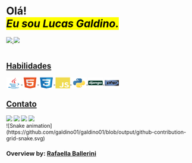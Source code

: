 <div>
  <h1>Olá!<br><mark><i>Eu sou Lucas Galdino.</i></mark></h1> 
  
</div>
<div>
  <a href="https://beacons.ai/galdino01">
  <img height="160em" src="https://github-readme-stats.vercel.app/api?username=galdino01&show_icons=true&theme=dark&hide_border=1&include_all_commits=true&count_private=true"/>
  <img height="160em" src="https://github-readme-stats.vercel.app/api/top-langs/?username=galdino01&hide_border=1&layout=compact&langs_count=6&theme=dark"/>
</div>
<div style="display: inline_block"><br>
  <h2>Habilidades</h2>
  <img align="center" alt="Galdino-JAVA" height="30" width="40" src="https://raw.githubusercontent.com/devicons/devicon/master/icons/java/java-original.svg">
  <img align="center" alt="Galdino-HTML" height="30" width="40" src="https://raw.githubusercontent.com/devicons/devicon/master/icons/html5/html5-original.svg">
  <img align="center" alt="Galdino-CSS" height="30" width="40" src="https://raw.githubusercontent.com/devicons/devicon/master/icons/css3/css3-original.svg">
  <img align="center" alt="Galdino-JS" height="30" width="40" src="https://raw.githubusercontent.com/devicons/devicon/master/icons/javascript/javascript-plain.svg">
  <img align="center" alt="Galdino-PYTHON" height="30" width="40" src="https://raw.githubusercontent.com/devicons/devicon/master/icons/python/python-original.svg">
  <img align="center" alt="Galdino-DJANGO" height="30" width="40" src="https://raw.githubusercontent.com/devicons/devicon/master/icons/django/django-original.svg">
  <img align="center" alt="Galdino-PHP" height="30" width="40" src="https://raw.githubusercontent.com/devicons/devicon/master/icons/php/php-original.svg">
</div>
  
  ##
 
<div> 
  <h2>Contato</h2>
  <a href="https://www.linkedin.com/in/galdino-01" target="_blank"><img src="https://img.shields.io/badge/-LinkedIn-%230077B5?style=for-the-badge&logo=linkedin&logoColor=white" target="_blank"></a>
  <a href="https://instagram.com/this.galdino" target="_blank"><img src="https://img.shields.io/badge/-Instagram-%23E4405F?style=for-the-badge&logo=instagram&logoColor=white" target="_blank"></a>
  <a href = "https://twitter.com/this_galdino"><img src="https://img.shields.io/badge/Twitter-1DA1F2?style=for-the-badge&logo=twitter&logoColor=white" target="_blank"></a>
  <a href = "mailto:contato.ogaldino@hotmail.com"><img src="https://img.shields.io/badge/Microsoft_Outlook-0078D4?style=for-the-badge&logo=microsoft-outlook&logoColor=white" target="_blank"></a>
</div>
<div>![Snake animation](https://github.com/galdino01/galdino01/blob/output/github-contribution-grid-snake.svg)</div>
<div>
  <h3>Overview by: <a href="https://github.com/rafaballerini">Rafaella Ballerini</a></h3>
</div>
